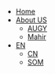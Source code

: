 <!-- 侧边栏 docs/_navbar.md -->
- [Home]()
- [About US]()
  - [ AUGY ]()
  - [ Mahir ](AboutUs/Mahir.md)
- [EN]()
  - [CN]()
  - [SOM]()